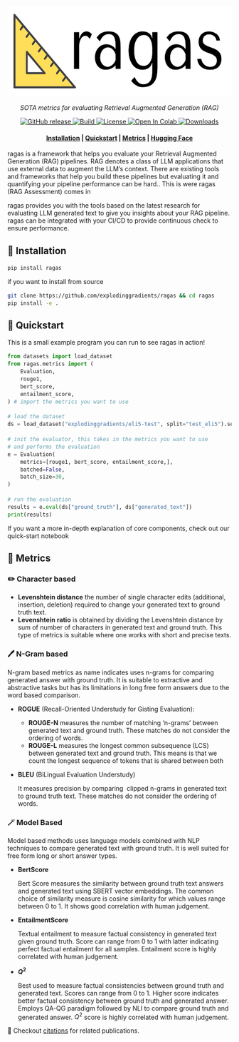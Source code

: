 <h1 align="center">
  <img style="vertical-align:middle" height="200"
  src="./docs/assets/logo.png">
</h1>
<p align="center">
  <i>SOTA metrics for evaluating Retrieval Augmented Generation (RAG)</i>
</p>

<p align="center">
    <a href="https://github.com/explodinggradients/ragas/releases">
        <img alt="GitHub release" src="https://img.shields.io/github/release/explodinggradients/ragas.svg">
    </a>
    <a href="https://www.python.org/">
            <img alt="Build" src="https://img.shields.io/badge/Made%20with-Python-1f425f.svg?color=purple">
    </a>
    <a href="https://github.com/explodinggradients/ragas/blob/master/LICENSE">
        <img alt="License" src="https://img.shields.io/github/license/explodinggradients/ragas.svg?color=green">
    </a>
    <a href="https://colab.research.google.com/drive/1HfutiEhHMJLXiWGT8pcipxT5L2TpYEdt?usp=sharing">
        <img alt="Open In Colab" src="https://colab.research.google.com/assets/colab-badge.svg">
    </a>
    <a href="https://github.com/explodinggradients/ragas/">
        <img alt="Downloads" src="https://badges.frapsoft.com/os/v1/open-source.svg?v=103">
    </a>
</p>

<h4 align="center">
    <p>
        <a href="#beers-installation">Installation</a> |
        <a href="#beers-quickstart">Quickstart</a> |
        <a href="#beers-metrics">Metrics</a> |
        <a href="https://huggingface.co/explodinggradients">Hugging Face</a>
    <p>
</h4>

ragas is a framework that helps you evaluate your Retrieval Augmented Generation (RAG) pipelines. RAG denotes a class of LLM applications that use external data to augment the LLM’s context. There are existing tools and frameworks that help you build these pipelines but evaluating it and quantifying your pipeline performance can be hard.. This is were ragas (RAG Assessment) comes in

ragas provides you with the tools based on the latest research for evaluating LLM generated text  to give you insights about your RAG pipeline. ragas can be integrated with your CI/CD to provide continuous check to ensure performance.

## :beers: Installation

```bash
pip install ragas
```
if you want to install from source 
```bash
git clone https://github.com/explodinggradients/ragas && cd ragas
pip install -e .
```

## :beers: Quickstart 

This is a small example program you can run to see ragas in action!
```python
from datasets import load_dataset
from ragas.metrics import (
    Evaluation,
    rouge1,
    bert_score,
    entailment_score,
) # import the metrics you want to use

# load the dataset
ds = load_dataset("explodinggradients/eli5-test", split="test_eli5").select(range(100))

# init the evaluator, this takes in the metrics you want to use
# and performs the evaluation
e = Evaluation(
    metrics=[rouge1, bert_score, entailment_score,],
    batched=False,
    batch_size=30,
)

# run the evaluation
results = e.eval(ds["ground_truth"], ds["generated_text"])
print(results)
```
If you want a more in-depth explanation of core components, check out our quick-start notebook
## :beers: Metrics

### ✏️ Character based 

- **Levenshtein distance** the number of single character edits (additional, insertion, deletion) required to change your generated text to ground truth text.
- **Levenshtein** **ratio** is obtained by dividing the Levenshtein distance by sum of number of characters in generated text and ground truth. This type of metrics is suitable where one works with short and precise texts.

### 🖊 N-Gram based

N-gram based metrics as name indicates uses n-grams for comparing generated answer with ground truth. It is suitable to extractive and abstractive tasks but has its limitations in long free form answers due to the word based comparison.

- **ROGUE** (Recall-Oriented Understudy for Gisting Evaluation):
    - **ROUGE-N** measures the number of matching ‘n-grams’ between generated text and ground truth. These matches do not consider the ordering of words.
    - **ROUGE-L** measures the longest common subsequence (LCS) between generated text and ground truth. This means is that we count the longest sequence of tokens that is shared between both

- **BLEU** (BiLingual Evaluation Understudy)

    It measures precision by comparing  clipped n-grams in generated text to ground truth text. These matches do not consider the ordering of words.

### 🪄 Model Based

Model based methods uses language models combined with NLP techniques to compare generated text with ground truth.  It is well suited for free form long or short answer types. 

- **BertScore**
    
    Bert Score measures the similarity between ground truth text answers and generated text using SBERT vector embeddings. The common choice of similarity measure is cosine similarity for which values range between 0 to 1. It shows good correlation with human judgement.
    

- **EntailmentScore**
    
    Textual entailment to measure factual consistency in generated text given ground truth. Score can range from 0 to 1 with latter indicating perfect factual entailment for all samples. Entailment score is highly correlated with human judgement.
    

- **$Q^2$**
    
    Best used to measure factual consistencies between ground truth and generated text. Scores can range from 0 to 1. Higher score indicates better factual consistency between ground truth and generated answer. Employs QA-QG paradigm followed by NLI to compare ground truth and generated answer. $Q^2$ score is highly correlated with human judgement.

📜 Checkout [citations](./citations.md) for related publications.

